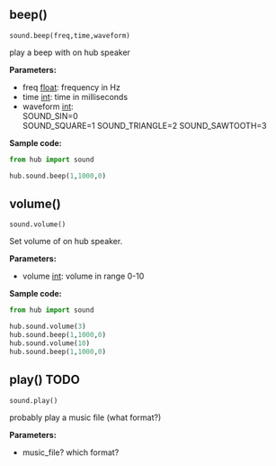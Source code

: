 

## beep()

`sound.beep(freq,time,waveform)`

play a beep with on hub speaker

__Parameters:__

*  freq [float](data_types.md#float): frequency in Hz
*  time [int](data_types.md#int): time in milliseconds
*  waveform [int](data_types.md#int):  
    SOUND_SIN=0       
    SOUND_SQUARE=1
    SOUND_TRIANGLE=2
    SOUND_SAWTOOTH=3

__Sample code:__

``` python
from hub import sound

hub.sound.beep(1,1000,0)
```

## volume()

`sound.volume()`

Set volume of on hub speaker.

__Parameters:__

*  volume [int](data_types.md#int): volume in range 0-10

__Sample code:__

``` python
from hub import sound

hub.sound.volume(3)
hub.sound.beep(1,1000,0)
hub.sound.volume(10)
hub.sound.beep(1,1000,0)
```


## play() TODO

`sound.play()`

probably play a music file (what format?)

__Parameters:__

*  music_file? which format?